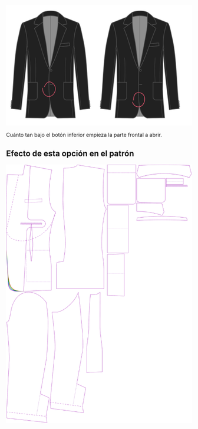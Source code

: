 
![Estrella de corte frontal](frontcutawaystart.svg)

Cuánto tan bajo el botón inferior empieza la parte frontal a abrir.


## Efecto de esta opción en el patrón
![Esta imagen muestra el efecto de esta opción superponiendo varias variantes que tienen un valor diferente para esta opción](jaeger_frontcutawaystart_sample.svg "Efecto de esta opción en el patrón")
